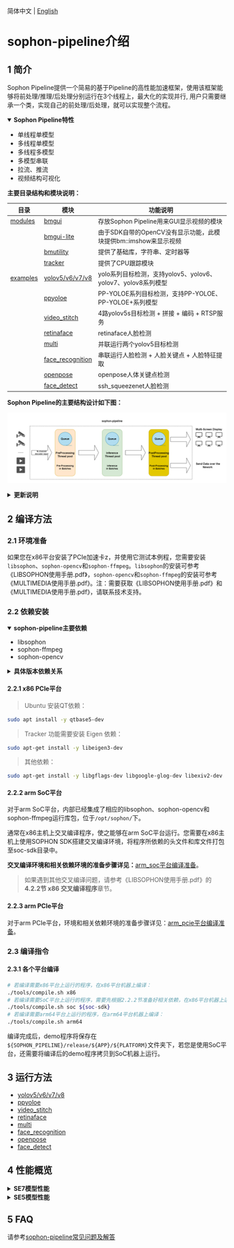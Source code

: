 简体中文 | [English](README_en.md)

# sophon-pipeline介绍

## 1 简介

Sophon Pipeline提供一个简易的基于Pipeline的高性能加速框架，使用该框架能够将前处理/推理/后处理分别运行在3个线程上，最大化的实现并行, 用户只需要继承一个类，实现自己的前处理/后处理，就可以实现整个流程。

<details open>
<summary><b> Sophon Pipeline特性</b></summary>

- 单线程单模型
- 多线程单模型
- 多线程多模型
- 多模型串联
- 拉流、推流
- 视频结构可视化

</details>

**主要目录结构和模块说明：**

| 目录                   | 模块                                            | 功能说明                                                     |
| ---------------------- | ----------------------------------------------- | ------------------------------------------------------------ |
| [modules](./modules)   | [bmgui](./modules/bmgui)                        | 存放Sophon Pipeline用来GUI显示视频的模块                     |
|                        | [bmgui-lite](./modules/bmgui-lite)              | 由于SDK自带的OpenCV没有显示功能，此模块提供bm::imshow来显示视频 |
|                        | [bmutility](./modules/bmutility)                | 提供了基础库，字符串、定时器等                               |
|                        | [tracker](./modules/tracker)                    | 提供了CPU跟踪模块                                            |
| [examples](./examples) | [yolov5/v6/v7/v8](./examples/yolov5)            | yolo系列目标检测，支持yolov5、yolov6、yolov7、yolov8系列模型 |
|                        | [ppyoloe](./examples/ppyoloe)                   | PP-YOLOE系列目标检测，支持PP-YOLOE、PP-YOLOE+系列模型        |
|                        | [video_stitch](./examples/video_stitch)         | 4路yolov5s目标检测 + 拼接 + 编码 + RTSP服务                  |
|                        | [retinaface](./examples/retinaface)             | retinaface人脸检测                                           |
|                        | [multi](./examples/multi)                       | 并联运行两个yolov5目标检测                                   |
|                        | [face_recognition](./examples/face_recognition) | 串联运行人脸检测 + 人脸关键点 + 人脸特征提取                 |
|                        | [openpose](./examples/openpose)                 | openpose人体关键点检测                                       |
|                        | [face_detect](./examples/face_detect)           | ssh_squeezenet人脸检测                                       |

**Sophon Pipeline的主要结构设计如下图：** 

![**avatar**](./docs/pics/sophon-pipeline.png)


<details>
<summary><b> 更新说明</b></summary>


| 版本  | 说明 |
|:---------: |:------------|
| **v0.3.5** | 添加ppyoloe例程，适配1684x(x86 PCIe、SoC、arm PCIe)，1684(x86 PCIe、SoC、arm PCIe) |
| **v0.3.4** | 添加yolov6、yolov7、yolov8例程，适配1684x(x86 PCIe、SoC)，1684(x86 PCIe、SoC)；添加1684x fp16模型；所有例程适配1684/1684X arm PCIe(银河麒麟V10) |
| **v0.3.1** | 添加openpose、face_detect例程，适配1684x(x86 PCIe、SoC)，1684(x86 PCIe、SoC) |
| **v0.3.0** | 添加multi、face_recognition例程，适配1684x(x86 PCIe、SoC)，1684(x86 PCIe、SoC) |
| **v0.2.0** | 添加retinaface例程，适配1684x(x86 PCIe、SoC)，1684(x86 PCIe、SoC) |
| **v0.1.2** | 添加yolov5、video_stitch例程，适配1684x(x86 PCIe、SoC)，1684(x86 PCIe、SoC) |

</details>



## 2 编译方法

### 2.1 环境准备

如果您在x86平台安装了PCIe加速卡z，并使用它测试本例程，您需要安装 `libsophon`、`sophon-opencv`和`sophon-ffmpeg`。`libsophon`的安装可参考《LIBSOPHON使用手册.pdf》，`sophon-opencv`和`sophon-ffmpeg`的安装可参考《MULTIMEDIA使用手册.pdf》。注：需要获取《LIBSOPHON使用手册.pdf》和《MULTIMEDIA使用手册.pdf》，请联系技术支持。

### 2.2 依赖安装

<details open>
<summary><b>sophon-pipeline主要依赖 </b></summary>

- libsophon
- sophon-ffmpeg
- sophon-opencv

</details>

<details>
<summary><b>具体版本依赖关系</b></summary>

| sophon-pipeline版本 | 依赖libsophon版本 | 依赖sophon-ffmpeg版本 | 依赖sophon-opencv版本 |
|:------------------: |:-----------------:|:---------------------:|:---------------------:|
|     **v0.3.5**      |      >=0.4.6      |        >=0.6.0        |        >=0.6.0        |
|     **v0.3.4**      |      >=0.4.4      |        >=0.5.1        |        >=0.5.1        |
|     **v0.3.4**      |      >=0.4.4      |        >=0.5.1        |        >=0.5.1        |
|     **v0.3.1**      |      >=0.4.3      |        >=0.5.0        |        >=0.5.0        |
|     **v0.2.0**      |      >=0.4.2      |        >=0.4.0        |        >=0.4.0        |
|     **v0.1.2**      |      >=0.4.1      |        >=0.3.1        |        >=0.3.1        |

</details>


#### 2.2.1 x86 PCIe平台

> Ubuntu 安装QT依赖：
````bash
sudo apt install -y qtbase5-dev
````

> Tracker 功能需要安装 Eigen 依赖：
```bash
sudo apt-get install -y libeigen3-dev
```

> 其他依赖：

```bash
sudo apt-get install -y libgflags-dev libgoogle-glog-dev libexiv2-dev
```

#### 2.2.2 arm SoC平台

对于arm SoC平台，内部已经集成了相应的libsophon、sophon-opencv和sophon-ffmpeg运行库包，位于`/opt/sophon/`下。

通常在x86主机上交叉编译程序，使之能够在arm SoC平台运行。您需要在x86主机上使用SOPHON SDK搭建交叉编译环境，将程序所依赖的头文件和库文件打包至soc-sdk目录中。

**交叉编译环境和相关依赖环境的准备步骤详见：**[arm_soc平台编译准备](./docs/docs_zh/arm_soc.md)。

> 如果遇到其他交叉编译问题，请参考《LIBSOPHON使用手册.pdf》的**4.2.2节 x86 交叉编译程序**章节。

#### 2.2.3 arm PCIe平台

对于arm PCIe平台，环境和相关依赖环境的准备步骤详见：[arm_pcie平台编译准备](./docs/docs_zh/arm_pcie.md)。

### 2.3 编译指令

#### 2.3.1 各个平台编译

``` bash
# 若编译需要x86平台上运行的程序，在x86平台机器上编译：
./tools/compile.sh x86 
# 若编译需要SoC平台上运行的程序，需要先根据2.2.2节准备好相关依赖，在x86平台机器上运行下述命令进行编译：
./tools/compile.sh soc ${soc-sdk} 
# 若编译需要arm64平台上运行的程序，在arm64平台机器上编译：
./tools/compile.sh arm64
```

编译完成后，demo程序将保存在`${SOPHON_PIPELINE}/release/${APP}/${PLATFORM}`文件夹下，若您是使用SoC平台，还需要将编译后的demo程序拷贝到SoC机器上运行。

## 3 运行方法

- [yolov5/v6/v7/v8](./docs/docs_zh/yolov5.md)
- [ppyoloe](./docs/docs_zh/ppyoloe.md)
- [video_stitch](./docs/docs_zh/video_stitch.md)
- [retinaface](./docs/docs_zh/retinaface.md)
- [multi](./docs/docs_zh/multi.md)
- [face_recognition](./docs/docs_zh/face_recognition.md)
- [openpose](./docs/docs_zh/openpose.md)
- [face_detect](./docs/docs_zh/face_detect.md)

## 4 性能概览

<details>
<summary><b> SE7模型性能</b></summary>


|         例程及模型名称       | int8 inference(ms) | int8(FPS) | fp16 inference(ms) | fp16(FPS) |
|:---------------------------: |:------------------:|:---------:|:------------------:|:---------:|
|          **yolov5s**         |        3.29        |    182    |        6.27        |    129    |
|          **yolov6s**         |        3.03        |    108    |        4.42        |    105    |
|          **yolov7**          |        8.93        |     98    |        22.5        |     40    |
|          **yolov8s**         |        3.69        |    157    |        7.00        |    130    |
|         **ppyoloe_s**        |        5.39        |    167    |        8.46        |    115    |
|       **ppyoloe_plus_s**     |        5.10        |    160    |        7.86        |    115    |
|     **openpose_coco_18**     |        5.38        |     40    |       11.26        |     37    |
|     **openpose_body_25**     |        3.43        |     29    |        7.00        |     28    |
| **retinaface_mobilenet0.25** |        0.67        |   ≥500    |        0.81        |   ≥500    |
|     **face_detect**          |        1.16        |   ≥500    |        1.45        |   ≥500    |
|     **face_recognition**     |         -          |     -     |         -          |     -     |
|         **multi**            |         -          |     -     |         -          |     -     |
|      **video_stitch**        |         -          |     -     |         -          |     -     |

**测试说明：**

- 测试环境：SE7微服务器，8核cpu，cpu频率为2.3GHz，tpu频率为1000MHz，vpu频率为800MHz，jpu频率为800MHz。SDK版本为v22.12.01。测试视频和测试参数为各例程下默认视频和参数。
- inference只包含模型推理，不包含数据预处理和模型输出后处理部分，是平均一张图像推理耗时。
- FPS为各例程下SE7能运行的最大FPS值。

</details>

<details>
<summary><b> SE5模型性能</b></summary>


|        例程及模型名称        | int8 inference(ms) | int8(FPS) |
| :--------------------------: | :----------------: | :-------: |
|         **yolov5s**          |        6.21        |    131    |
|         **yolov6s**          |        8.01        |    90     |
|          **yolov7**          |       17.64        |    33     |
|         **yolov8s**          |        7.49        |    118    |
|        **ppyoloe_s**         |       20.49        |    46     |
|      **ppyoloe_plus_s**      |       19.62        |    50     |
|     **openpose_coco_18**     |        9.65        |    39     |
|     **openpose_body_25**     |        6.20        |    27     |
| **retinaface_mobilenet0.25** |        1.77        |   ≥475    |
|       **face_detect**        |        1.42        |   ≥475    |
|     **face_recognition**     |         -          |     -     |
|          **multi**           |         -          |     -     |
|       **video_stitch**       |         -          |     -     |

**测试说明：**

- 测试环境：SE5微服务器，8核cpu，cpu频率为2.3GHz，tpu频率为550MHz，vpu频率为640MHz，jpu频率为160MHz。SDK版本为v22.12.01。测试视频和测试参数为各例程下默认视频和参数。
- inference只包含模型推理，不包含数据预处理和模型输出后处理部分，是平均一张图像推理耗时。
- FPS为各例程下SE5能运行的最大FPS值。

</details>


## 5 FAQ

请参考[sophon-pipeline常见问题及解答](./docs/docs_zh/FAQ.md)
